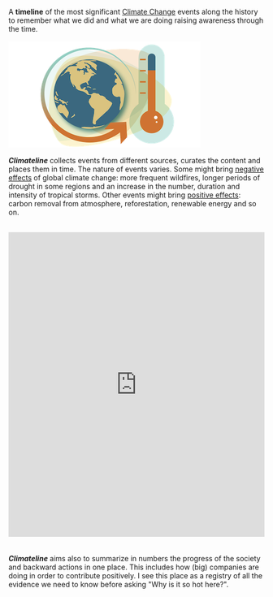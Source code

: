 A **timeline** of the most significant [Climate Change](https://www.un.org/climatechange) events along the history to remember what we did and what we are doing raising awareness through the time.&nbsp;  
&nbsp;  
![image](https://raw.githubusercontent.com/margostino/climateline/master/public/images/logo.png#center)&nbsp;  

**_Climateline_** collects events from different sources, curates the content and places them in time. The nature of events varies. Some might bring [negative effects](https://climate.nasa.gov/effects/) of global climate change: more frequent wildfires, longer periods of drought in some regions and an increase in the number, duration and intensity of tropical storms. Other events might bring [positive effects](https://drawdown.org/solutions): carbon removal from atmosphere, reforestation, renewable energy and so on.
<br /><br />
<iframe src="https://ourworldindata.org/grapher/temperature-anomaly?country=~Global" loading="lazy" style="width: 100%; height: 600px; border: 0px none;"></iframe>
<br /><br />

**_Climateline_** aims also to summarize in numbers the progress of the society and backward actions in one place. This includes how (big) companies are doing in order to contribute positively. I see this place as a registry of all the evidence we need to know before asking "Why is it so hot here?".
